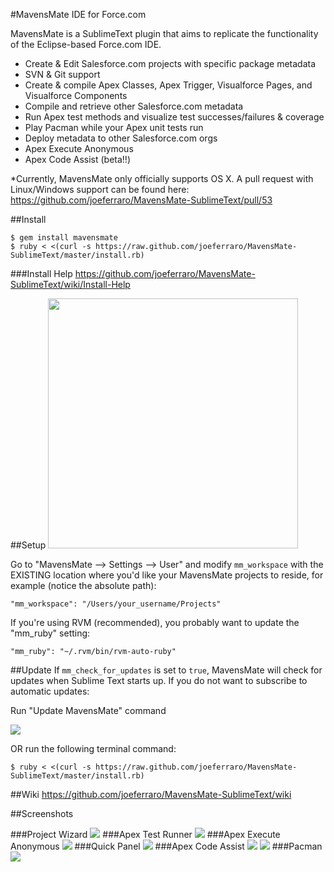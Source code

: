 #MavensMate IDE for Force.com

MavensMate is a SublimeText plugin that aims to replicate the functionality of the Eclipse-based Force.com IDE.

* Create & Edit Salesforce.com projects with specific package metadata
* SVN & Git support
* Create & compile Apex Classes, Apex Trigger, Visualforce Pages, and Visualforce Components
* Compile and retrieve other Salesforce.com metadata
* Run Apex test methods and visualize test successes/failures & coverage
* Play Pacman while your Apex unit tests run
* Deploy metadata to other Salesforce.com orgs
* Apex Execute Anonymous
* Apex Code Assist (beta!!)

*Currently, MavensMate only officially supports OS X. A pull request with Linux/Windows support can be found here: https://github.com/joeferraro/MavensMate-SublimeText/pull/53
 
##Install
```
$ gem install mavensmate
$ ruby < <(curl -s https://raw.github.com/joeferraro/MavensMate-SublimeText/master/install.rb)
```
###Install Help
https://github.com/joeferraro/MavensMate-SublimeText/wiki/Install-Help


##Setup
<img src="http://wearemavens.com/images/mm/menu3.png" width="400"/>

Go to "MavensMate --> Settings --> User" and modify `mm_workspace` with the EXISTING location where you'd like your MavensMate projects to reside, for example (notice the absolute path):

	"mm_workspace": "/Users/your_username/Projects"

If you're using RVM (recommended), you probably want to update the "mm_ruby" setting:

	"mm_ruby": "~/.rvm/bin/rvm-auto-ruby"

##Update
If `mm_check_for_updates` is set to `true`, MavensMate will check for updates when Sublime Text starts up. If you do not want to subscribe to automatic updates:

Run "Update MavensMate" command

<img src="http://wearemavens.com/images/mm/mmupdate3.png"/>

OR run the following terminal command:
```
$ ruby < <(curl -s https://raw.github.com/joeferraro/MavensMate-SublimeText/master/install.rb)
```

##Wiki
<a href="https://github.com/joeferraro/MavensMate-SublimeText/wiki">https://github.com/joeferraro/MavensMate-SublimeText/wiki</a>

##Screenshots

###Project Wizard
<img src="http://wearemavens.com/images/mm/project_wizard.png"/>
###Apex Test Runner
<img src="http://wearemavens.com/images/mm/test2.png"/>
###Apex Execute Anonymous
<img src="http://wearemavens.com/images/mm/execute.png"/>
###Quick Panel
<img src="http://wearemavens.com/images/mm/panel.png"/>
###Apex Code Assist
<img src="http://wearemavens.com/images/mm/code_3.png"/>
<img src="http://wearemavens.com/images/mm/code_4.png"/>
###Pacman
<img src="http://wearemavens.com/images/mm/pacman.png"/>
